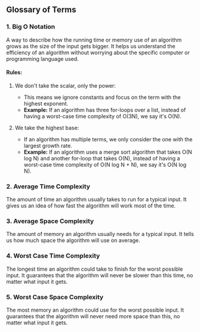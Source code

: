 ## Glossary of Terms

### 1. Big O Notation
A way to describe how the running time or memory use of an algorithm grows as the size of the input gets bigger. It helps us understand the efficiency of an algorithm without worrying about the specific computer or programming language used.

#### Rules:
1. We don't take the scalar, only the power:
   - This means we ignore constants and focus on the term with the highest exponent.
   - **Example:** If an algorithm has three for-loops over a list, instead of having a worst-case time complexity of O(3N), we say it's O(N).

2. We take the highest base:
   - If an algorithm has multiple terms, we only consider the one with the largest growth rate.
   - **Example:** If an algorithm uses a merge sort algorithm that takes O(N log N) and another for-loop that takes O(N), instead of having a worst-case time complexity of O(N log N + N), we say it's O(N log N).

### 2. Average Time Complexity
The amount of time an algorithm usually takes to run for a typical input. It gives us an idea of how fast the algorithm will work most of the time.

### 3. Average Space Complexity
The amount of memory an algorithm usually needs for a typical input. It tells us how much space the algorithm will use on average.

### 4. Worst Case Time Complexity
The longest time an algorithm could take to finish for the worst possible input. It guarantees that the algorithm will never be slower than this time, no matter what input it gets.

### 5. Worst Case Space Complexity
The most memory an algorithm could use for the worst possible input. It guarantees that the algorithm will never need more space than this, no matter what input it gets.